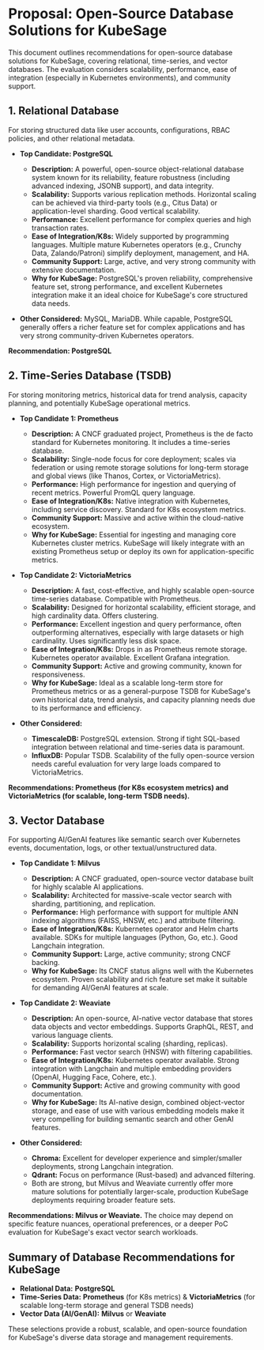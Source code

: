 # Proposal: Open-Source Database Solutions for KubeSage

This document outlines recommendations for open-source database solutions for KubeSage, covering relational, time-series, and vector databases. The evaluation considers scalability, performance, ease of integration (especially in Kubernetes environments), and community support.

## 1. Relational Database

For storing structured data like user accounts, configurations, RBAC policies, and other relational metadata.

*   **Top Candidate: PostgreSQL**
    *   **Description:** A powerful, open-source object-relational database system known for its reliability, feature robustness (including advanced indexing, JSONB support), and data integrity.
    *   **Scalability:** Supports various replication methods. Horizontal scaling can be achieved via third-party tools (e.g., Citus Data) or application-level sharding. Good vertical scalability.
    *   **Performance:** Excellent performance for complex queries and high transaction rates.
    *   **Ease of Integration/K8s:** Widely supported by programming languages. Multiple mature Kubernetes operators (e.g., Crunchy Data, Zalando/Patroni) simplify deployment, management, and HA.
    *   **Community Support:** Large, active, and very strong community with extensive documentation.
    *   **Why for KubeSage:** PostgreSQL's proven reliability, comprehensive feature set, strong performance, and excellent Kubernetes integration make it an ideal choice for KubeSage's core structured data needs.

*   **Other Considered:** MySQL, MariaDB. While capable, PostgreSQL generally offers a richer feature set for complex applications and has very strong community-driven Kubernetes operators.

**Recommendation: PostgreSQL**

## 2. Time-Series Database (TSDB)

For storing monitoring metrics, historical data for trend analysis, capacity planning, and potentially KubeSage operational metrics.

*   **Top Candidate 1: Prometheus**
    *   **Description:** A CNCF graduated project, Prometheus is the de facto standard for Kubernetes monitoring. It includes a time-series database.
    *   **Scalability:** Single-node focus for core deployment; scales via federation or using remote storage solutions for long-term storage and global views (like Thanos, Cortex, or VictoriaMetrics).
    *   **Performance:** High performance for ingestion and querying of recent metrics. Powerful PromQL query language.
    *   **Ease of Integration/K8s:** Native integration with Kubernetes, including service discovery. Standard for K8s ecosystem metrics.
    *   **Community Support:** Massive and active within the cloud-native ecosystem.
    *   **Why for KubeSage:** Essential for ingesting and managing core Kubernetes cluster metrics. KubeSage will likely integrate with an existing Prometheus setup or deploy its own for application-specific metrics.

*   **Top Candidate 2: VictoriaMetrics**
    *   **Description:** A fast, cost-effective, and highly scalable open-source time-series database. Compatible with Prometheus.
    *   **Scalability:** Designed for horizontal scalability, efficient storage, and high cardinality data. Offers clustering.
    *   **Performance:** Excellent ingestion and query performance, often outperforming alternatives, especially with large datasets or high cardinality. Uses significantly less disk space.
    *   **Ease of Integration/K8s:** Drops in as Prometheus remote storage. Kubernetes operator available. Excellent Grafana integration.
    *   **Community Support:** Active and growing community, known for responsiveness.
    *   **Why for KubeSage:** Ideal as a scalable long-term store for Prometheus metrics or as a general-purpose TSDB for KubeSage's own historical data, trend analysis, and capacity planning needs due to its performance and efficiency.

*   **Other Considered:**
    *   **TimescaleDB:** PostgreSQL extension. Strong if tight SQL-based integration between relational and time-series data is paramount.
    *   **InfluxDB:** Popular TSDB. Scalability of the fully open-source version needs careful evaluation for very large loads compared to VictoriaMetrics.

**Recommendations: Prometheus (for K8s ecosystem metrics) and VictoriaMetrics (for scalable, long-term TSDB needs).**

## 3. Vector Database

For supporting AI/GenAI features like semantic search over Kubernetes events, documentation, logs, or other textual/unstructured data.

*   **Top Candidate 1: Milvus**
    *   **Description:** A CNCF graduated, open-source vector database built for highly scalable AI applications.
    *   **Scalability:** Architected for massive-scale vector search with sharding, partitioning, and replication.
    *   **Performance:** High performance with support for multiple ANN indexing algorithms (FAISS, HNSW, etc.) and attribute filtering.
    *   **Ease of Integration/K8s:** Kubernetes operator and Helm charts available. SDKs for multiple languages (Python, Go, etc.). Good Langchain integration.
    *   **Community Support:** Large, active community; strong CNCF backing.
    *   **Why for KubeSage:** Its CNCF status aligns well with the Kubernetes ecosystem. Proven scalability and rich feature set make it suitable for demanding AI/GenAI features at scale.

*   **Top Candidate 2: Weaviate**
    *   **Description:** An open-source, AI-native vector database that stores data objects and vector embeddings. Supports GraphQL, REST, and various language clients.
    *   **Scalability:** Supports horizontal scaling (sharding, replicas).
    *   **Performance:** Fast vector search (HNSW) with filtering capabilities.
    *   **Ease of Integration/K8s:** Kubernetes operator available. Strong integration with Langchain and multiple embedding providers (OpenAI, Hugging Face, Cohere, etc.).
    *   **Community Support:** Active and growing community with good documentation.
    *   **Why for KubeSage:** Its AI-native design, combined object-vector storage, and ease of use with various embedding models make it very compelling for building semantic search and other GenAI features.

*   **Other Considered:**
    *   **Chroma:** Excellent for developer experience and simpler/smaller deployments, strong Langchain integration.
    *   **Qdrant:** Focus on performance (Rust-based) and advanced filtering.
    *   Both are strong, but Milvus and Weaviate currently offer more mature solutions for potentially larger-scale, production KubeSage deployments requiring broader feature sets.

**Recommendations: Milvus or Weaviate.** The choice may depend on specific feature nuances, operational preferences, or a deeper PoC evaluation for KubeSage's exact vector search workloads.

## Summary of Database Recommendations for KubeSage

*   **Relational Data:** **PostgreSQL**
*   **Time-Series Data:** **Prometheus** (for K8s metrics) & **VictoriaMetrics** (for scalable long-term storage and general TSDB needs)
*   **Vector Data (AI/GenAI):** **Milvus** or **Weaviate**

These selections provide a robust, scalable, and open-source foundation for KubeSage's diverse data storage and management requirements.
